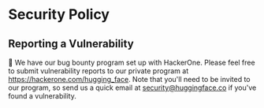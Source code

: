 # Security Policy

## Reporting a Vulnerability

🤗 We have our bug bounty program set up with HackerOne. Please feel free to submit vulnerability reports to our private program at https://hackerone.com/hugging_face.
Note that you'll need to be invited to our program, so send us a quick email at security@huggingface.co if you've found a vulnerability.
